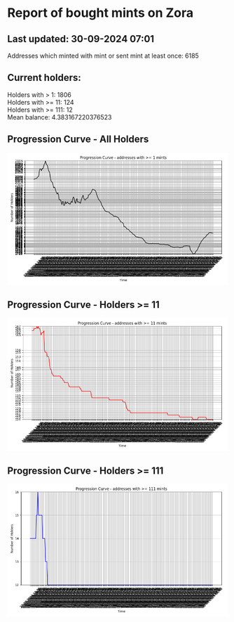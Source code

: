 # Report of bought mints on Zora
## Last updated: 30-09-2024 07:01
Addresses which minted with mint or sent mint at least once: 6185

## Current holders:
Holders with > 1: 1806  
Holders with >= 11: 124  
Holders with >= 111: 12  
Mean balance: 4.383167220376523  

## Progression Curve - All Holders
![addresses with >= 1 mint](progression_curve_all.png)
## Progression Curve - Holders >= 11
![addresses with >= 11 mints](progression_curve_gt_11.png)
## Progression Curve - Holders >= 111
![addresses with >= 111 mints](progression_curve_gt_111.png)

